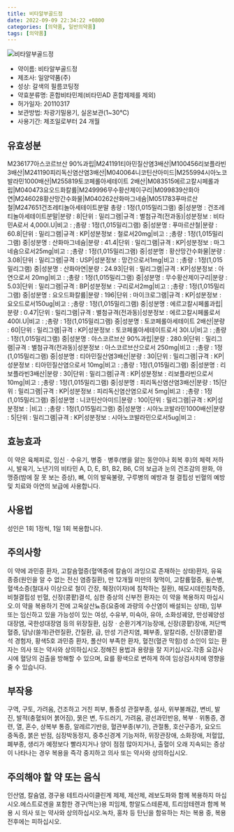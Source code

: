 ```yaml
---
title: 비타알부골드정
date: 2022-09-09 22:34:22 +0800
categories: [의약품, 일반의약품]
tags: [의약품]
---
```

![비타알부골드정](https://nedrug.mfds.go.kr/pbp/cmn/itemImageDownload/152035087393900081)

- 약이름: 비타알부골드정
- 제조사: 일양약품(주)
- 성상: 갈색의 필름코팅정
- 약효분류명: 혼합비타민제(비타민AD 혼합제제를 제외)
- 허가일자: 20110317
- 보관방법: 차광기밀용기, 실온보관(1~30℃)
- 사용기간: 제조일로부터 24 개월
## 유효성분
M236177아스코르브산 90%과립|M241191티아민질산염3배산|M100456리보플라빈3배산|M241190피리독신염산염3배산|M040064니코틴산아미드|M255994시아노코발라민1000배산|M255819토코페롤아세테이트 2배산|M083515에르고칼시페롤과립|M040473요오드화칼륨|M249996무수황산제이구리|M099839산화아연|M246028황산망간수화물|M040262산화마그네슘|M051783푸마르산철|M247651건조레티놀아세테이트분말
총량 : 1정(1,015밀리그램) 중|성분명 : 건조레티놀아세테이트분말|분량 : 8|단위 : 밀리그램|규격 : 별첨규격(전과동)|성분정보 : 비타민A로서 4,000I.U|비고 : ;총량 : 1정(1,015밀리그램) 중|성분명 : 푸마르산철|분량 : 60.8|단위 : 밀리그램|규격 : KP|성분정보 : 철로서20mg|비고 : ;총량 : 1정(1,015밀리그램) 중|성분명 : 산화마그네슘|분량 : 41.4|단위 : 밀리그램|규격 : KP|성분정보 : 마그네슘으로서25mg|비고 : ;총량 : 1정(1,015밀리그램) 중|성분명 : 황산망간수화물|분량 : 3.08|단위 : 밀리그램|규격 : USP|성분정보 : 망간으로서1mg|비고 : ;총량 : 1정(1,015밀리그램) 중|성분명 : 산화아연|분량 : 24.93|단위 : 밀리그램|규격 : KP|성분정보 : 아연으로서 20mg|비고 : ;총량 : 1정(1,015밀리그램) 중|성분명 : 무수황산제이구리|분량 : 5.03|단위 : 밀리그램|규격 : BP|성분정보 : 구리로서2mg|비고 : ;총량 : 1정(1,015밀리그램) 중|성분명 : 요오드화칼륨|분량 : 196|단위 : 마이크로그램|규격 : KP|성분정보 : 요오드로서150ug|비고 : ;총량 : 1정(1,015밀리그램) 중|성분명 : 에르고칼시페롤과립|분량 : 0.47|단위 : 밀리그램|규격 : 별첨규격(전과동)|성분정보 : 에르고칼시페롤로서 400I.U|비고 : ;총량 : 1정(1,015밀리그램) 중|성분명 : 토코페롤아세테이트 2배산|분량 : 60|단위 : 밀리그램|규격 : KP|성분정보 : 토코페롤아세테이트로서 30I.U|비고 : ;총량 : 1정(1,015밀리그램) 중|성분명 : 아스코르브산 90%과립|분량 : 280.9|단위 : 밀리그램|규격 : 별첨규격(전과동)|성분정보 : 아스코르브산으로서 250mg|비고 : ;총량 : 1정(1,015밀리그램) 중|성분명 : 티아민질산염3배산|분량 : 30|단위 : 밀리그램|규격 : KP|성분정보 : 티아민질산염으로서 10mg|비고 : ;총량 : 1정(1,015밀리그램) 중|성분명 : 리보플라빈3배산|분량 : 30|단위 : 밀리그램|규격 : KP|성분정보 : 리보플라빈으로서10mg|비고 : ;총량 : 1정(1,015밀리그램) 중|성분명 : 피리독신염산염3배산|분량 : 15|단위 : 밀리그램|규격 : KP|성분정보 : 피리독신염산염으로서 5mg|비고 : ;총량 : 1정(1,015밀리그램) 중|성분명 : 니코틴산아미드|분량 : 100|단위 : 밀리그램|규격 : KP|성분정보 : |비고 : ;총량 : 1정(1,015밀리그램) 중|성분명 : 시아노코발라민1000배산|분량 : 5|단위 : 밀리그램|규격 : KP|성분정보 : 시아노코발라민으로서5ug|비고 :
## 효능효과
이 약은 육체피로, 임신ㆍ수유기, 병중ㆍ병후(병을 앓는 동안이나 회복 후)의 체력 저하 시, 발육기, 노년기의 비타민 A, D, E, B1, B2, B6, C의 보급과 눈의 건조감의 완화, 야맹증(밤에 잘 못 보는 증상), 뼈, 이의 발육불량, 구루병의 예방과 철 결핍성 빈혈의 예방 및 치료와 아연의 보급에 사용합니다.
## 사용법
성인은 1회 1정씩, 1일 1회 복용합니다.
## 주의사항
이 약에 과민증 환자, 고칼슘혈증(혈액중에 칼슘이 과잉으로 존재하는 상태)환자, 유육종증(원인을 알 수 없는 전신 염증질환), 만 12개월 미만의 젖먹이, 고칼륨혈증, 윌슨병, 혈색소증(철대사 이상으로 철이 간장, 췌장(이자)에 침착하는 질환), 헤모시데린침착증, 비철결핍성 빈혈, 신장(콩팥)결석, 심한 증상의 신부전 환자는 이 약을 복용하지 마십시오.이 약을 복용하기 전에 고옥살산뇨증(요중에 과량의 수산염이 배설되는 상태), 임부 또는 임신하고 있을 가능성이 있는 여성, 수유부, 미숙아, 유아, 소화성궤양, 만성궤양성대장염, 국한성대장염 등의 위장질환, 심장ㆍ순환기계기능장애, 신장(콩팥)장애, 저단백혈증, 담낭(쓸개)관련질환, 간질환, 급, 만성 기관지염, 폐부종, 알칼리증, 신장(콩팥)결석 경험자, 황색5호 과민증 환자, 폴산이 부족한 환자, 혈전(혈관 막힘)성 소인이 있는 환자는 의사 또는 약사와 상의하십시오.정해진 용법과 용량을 잘 지키십시오.각종 요검사 시에 혈당의 검출을 방해할 수 있으며, 요를 황색으로 변하게 하여 임상검사치에 영향을 줄 수 있습니다.
## 부작용
구역, 구토, 가려움, 건조하고 거친 피부, 통증성 관절부종, 설사, 위부불쾌감, 변비, 발진, 발적(충혈되어 붉어짐), 묽은 변, 두드러기, 가려움, 광선과민반응, 복부ㆍ위통증, 경련, 열, 혼수, 상복부 통증, 알레르기반응, 혈관부종(부기), 관절통, 호산구증가, 요오드 중독증, 붉은 반점, 심장박동정지, 중추신경계 기능저하, 위장관장애, 소화장애, 저혈압, 폐부종, 생리가 예정보다 빨라지거나 양이 점점 많아지거나, 출혈이 오래 지속되는 증상이 나타나는 경우 복용을 즉각 중지하고 의사 또는 약사와 상의하십시오.
## 주의해야 할 약 또는 음식
인산염, 칼슘염, 경구용 테트라사이클린계 제제, 제산제, 레보도파와 함께 복용하지 마십시오.에스트로겐을 포함한 경구(먹는)용 피임제, 항알도스테론제, 트리암테렌과 함께 복용 시 의사 또는 약사와 상의하십시오.녹차, 홍차 등 탄닌을 함유하는 차는 복용 중, 복용 전후에는 피하십시오.
